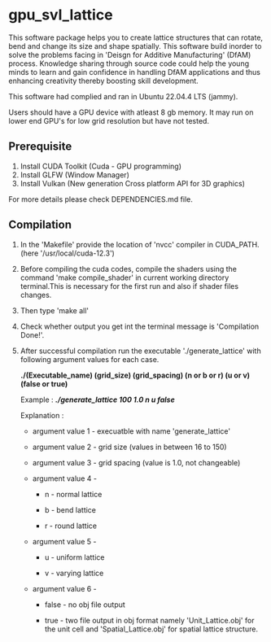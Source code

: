 # gpu_svl_lattice


This software package helps you to create lattice structures that can rotate, bend and change its size and shape spatially. This software build inorder to solve the problems facing in 'Deisgn for Additive Manufacturing' (DfAM) process. Knowledge sharing through source code could help the young minds to learn and gain confidence in handling DfAM applications and thus enhancing creativity thereby boosting skill development.

This software had complied and ran in Ubuntu 22.04.4 LTS (jammy). 


Users should have a GPU device with atleast 8 gb memory. It may run on lower end GPU's for low grid resolution but have not tested.


## Prerequisite
1. Install CUDA Toolkit (Cuda - GPU programming)
2. Install GLFW (Window Manager)
3. Install Vulkan (New generation Cross platform API for 3D graphics)

For more details please check DEPENDENCIES.md file.

## Compilation 

1. In the 'Makefile' provide the location of 'nvcc' compiler in CUDA_PATH. (here '/usr/local/cuda-12.3')
2. Before compiling the cuda codes, compile the shaders using the command 'make compile_shader' in current working directory terminal.This is necessary for the first run and also if shader files changes.
3. Then type 'make all'
4. Check whether output you get int the terminal  message is 'Compilation Done!'.
5. After successful compilation run the executable './generate_lattice' with following argument values for each case.

    **./(Executable_name) (grid_size) (grid_spacing) (n or b or r) (u or v) (false or true)**
   
    Example : ***./generate_lattice 100 1.0 n u false***
   
    Explanation :
    * argument value 1 - execuatble with name 'generate_lattice'
    * argument value 2 - grid size (values in between 16 to 150) 
    * argument value 3 - grid spacing (value is 1.0, not changeable)
    * argument value 4 - 

        * n - normal lattice

        * b - bend lattice

        * r - round lattice

    * argument value 5 -

        * u - uniform lattice

        * v - varying lattice

    * argument value 6 - 

        * false - no obj file output
    
        * true - two file output in obj format namely 'Unit_Lattice.obj' for the unit cell and 'Spatial_Lattice.obj' for spatial lattice structure.
     
    

